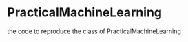 PracticalMachineLearning
========================

the code to reproduce the class of PracticalMachineLearning
